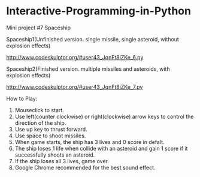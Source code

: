 # Interactive-Programming-in-Python

Mini project #7 Spaceship

Spaceship1(Unfinished version. single missile, single asteroid, without explosion effects)

http://www.codeskulptor.org/#user43_JqnFt8iZKe_6.py

Spaceship2(Finished version. multiple missiles and asteroids, with explosion effects)

http://www.codeskulptor.org/#user43_JqnFt8iZKe_7.py

How to Play:
1. Mouseclick to start.
2. Use left(counter clockwise) or right(clockwise) arrow keys to control the direction of the ship.
3. Use up key to thrust forward.
4. Use space to shoot missiles. 
5. When game starts, the ship has 3 lives and 0 score in defalt.
6. The ship loses 1 life when collide with an asteroid and gain 1 score if it successfully shoots an asteroid.
7. If the ship loses all 3 lives, game over.
8. Google Chrome recommended for the best sound effect. 
